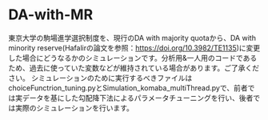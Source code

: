 # DA-with-MR
東京大学の駒場進学選択制度を、現行のDA with majority quotaから、DA with minority reserve(Hafalirの論文を参照：https://doi.org/10.3982/TE1135)に変更した場合にどうなるかのシミュレーションです。分析用&一人用のコードであるため、過去に使っていた変数などが維持されている場合があります。ご了承ください。
シミュレーションのために実行するべきファイルはchoiceFunctrion_tuning.pyとSimulation_komaba_multiThread.pyで、前者では実データを基にした勾配降下法によるパラメータチューニングを行い、後者では実際のシミュレーションを行います。
